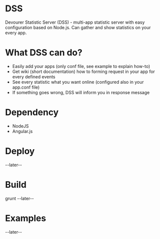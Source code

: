 # DSS
Devourer Statistic Server (DSS) - multi-app statistic server with easy configuration based on Node.js. Can gather and show statistics on your every app.

# What DSS can do?
- Easily add your apps (only conf file, see example to explain how-to)
- Get wiki (short documentation) how to forming request in your app for every defined events
- See every statistic what you want online (configured also in your app.conf file)
- If something goes wrong, DSS will inform you in response message

# Dependency
- NodeJS
- Angular.js

# Deploy
--later--

# Build
grunt <cmd>
--later--

# Examples
--later--
